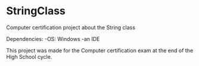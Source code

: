 # StringClass
Computer certification project about the String class

Dependencies:
  -OS: Windows
  -an IDE
  
  This project was made for the Computer certification exam at the end of the High School cycle.
